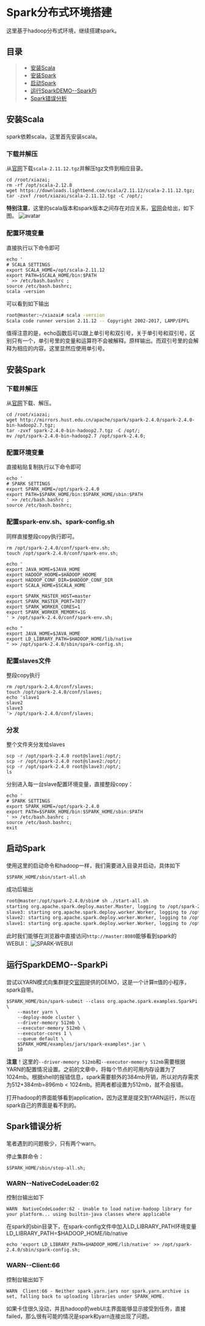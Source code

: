 # Spark分布式环境搭建

这里基于hadoop分布式环境，继续搭建spark。

## 目录

> - [安装Scala](#1)
> - [安装Spark](#2)
> - [启动Spark](#3)
> - [运行SparkDEMO--SparkPi](#4)
> - [Spark错误分析](#5)

## <p id='1'>安装Scala

spark依赖scala，这里首先安装scala。

### 下载并解压

从[官网](https://www.scala-lang.org/download/)下载`scala-2.11.12.tgz`并解压tgz文件到相应目录。
```
cd /root/xiazai;
rm -rf /opt/scala-2.12.8
wget https://downloads.lightbend.com/scala/2.11.12/scala-2.11.12.tgz;
tar -zvxf /root/xiazai/scala-2.11.12.tgz -C /opt/;
```

**特别注意**，这里的scala版本和spark版本之间存在对应关系，[官网](http://spark.apache.org/downloads.html)会给出，如下图。
![avatar](./imgs/spark-scala-version.png)
### 配置环境变量

直接执行以下命令即可
```
echo '
# SCALA SETTINGS
export SCALA_HOME=/opt/scala-2.11.12
export PATH=$SCALA_HOME/bin:$PATH
' >> /etc/bash.bashrc ;
source /etc/bash.bashrc;
scala -version
```
可以看到如下输出
```bash
root@master:~/xiazai# scala -version
Scala code runner version 2.11.12 -- Copyright 2002-2017, LAMP/EPFL
``` 

值得注意的是，echo函数后可以跟上单引号和双引号，关于单引号和双引号，区别只有一个，单引号里的变量和运算符不会被解释。原样输出。而双引号里的会解释为相应的内容。这里显然应使用单引号。  


## <p id='2'>安装Spark


### 下载并解压

从[官网](http://spark.apache.org/downloads.html)下载、解压。
```
cd /root/xiazai;
wget http://mirrors.hust.edu.cn/apache/spark/spark-2.4.0/spark-2.4.0-bin-hadoop2.7.tgz;
tar -zvxf spark-2.4.0-bin-hadoop2.7.tgz -C /opt/;
mv /opt/spark-2.4.0-bin-hadoop2.7 /opt/spark-2.4.0;
```

### 配置环境变量

直接粘贴复制执行以下命令即可
```
echo '
# SPARK SETTINGS
export SPARK_HOME=/opt/spark-2.4.0
export PATH=$SPARK_HOME/bin:$SPARK_HOME/sbin:$PATH
' >> /etc/bash.bashrc ;
source /etc/bash.bashrc;
```

### 配置spark-env.sh、spark-config.sh

同样直接整段copy执行即可。
```
rm /opt/spark-2.4.0/conf/spark-env.sh;
touch /opt/spark-2.4.0/conf/spark-env.sh;

echo '
export JAVA_HOME=$JAVA_HOME 
export HADOOP_HOOME=$HADOOP_HOOME
export HADOOP_CONF_DIR=$HADOOP_CONF_DIR
export SCALA_HOME=$SCALA_HOME

export SPARK_MASTER_HOST=master
export SPARK_MASTER_PORT=7077
export SPARK_WORKER_CORES=1
export SPARK_WORKER_MEMORY=1G
' > /opt/spark-2.4.0/conf/spark-env.sh;

echo "
export JAVA_HOME=$JAVA_HOME
export LD_LIBRARY_PATH=$HADOOP_HOME/lib/native
" >> /opt/spark-2.4.0/sbin/spark-config.sh;
```


### 配置slaves文件

整段copy执行
```
rm /opt/spark-2.4.0/conf/slaves;
touch /opt/spark-2.4.0/conf/slaves;
echo 'slave1
slave2
slave3
'> /opt/spark-2.4.0/conf/slaves;
```



### 分发

整个文件夹分发给slaves
```
scp -r /opt/spark-2.4.0 root@slave1:/opt/;
scp -r /opt/spark-2.4.0 root@slave2:/opt/;
scp -r /opt/spark-2.4.0 root@slave3:/opt/;
ls
```

分别进入每一台slave配置环境变量，直接整段copy：
```
echo '
# SPARK SETTINGS
export SPARK_HOME=/opt/spark-2.4.0
export PATH=$SPARK_HOME/bin:$SPARK_HOME/sbin:$PATH
' >> /etc/bash.bashrc ;
source /etc/bash.bashrc;
exit
```

## <p id='3'>启动Spark

使用这里的启动命令和hadoop一样，我们需要进入目录并启动，具体如下
```
$SPARK_HOME/sbin/start-all.sh
```
成功后输出
```bash
root@master:/opt/spark-2.4.0/sbin# sh ./start-all.sh
starting org.apache.spark.deploy.master.Master, logging to /opt/spark-2.4.0/logs/spark-root-org.apache.spark.deploy.master.Master-1-master.out
slave3: starting org.apache.spark.deploy.worker.Worker, logging to /opt/spark-2.4.0/logs/spark-root-org.apache.spark.deploy.worker.Worker-1-slave3.out
slave2: starting org.apache.spark.deploy.worker.Worker, logging to /opt/spark-2.4.0/logs/spark-root-org.apache.spark.deploy.worker.Worker-1-slave2.out
slave1: starting org.apache.spark.deploy.worker.Worker, logging to /opt/spark-2.4.0/logs/spark-root-org.apache.spark.deploy.worker.Worker-1-slave1.out
```
此时我们能够在浏览器中直接访问`http://master:8080`能够看到spark的WEBUI：
![SPARK-WEBUI](./imgs/Spark-WebUI.png)

## <p id='4'>运行SparkDEMO--SparkPi

尝试以YARN模式向集群提交[官网](https://spark.apache.org/docs/latest/running-on-yarn.html)提供的DEMO，这是一个计算π值的小程序，spark自带。

```
$SPARK_HOME/bin/spark-submit --class org.apache.spark.examples.SparkPi \
    --master yarn \
    --deploy-mode cluster \
    --driver-memory 512mb \
    --executor-memory 512mb \
    --executor-cores 1 \
    --queue default \
    $SPARK_HOME/examples/jars/spark-examples*.jar \
    10
```
**注意**！这里的`--driver-memory 512mb`和`--executor-memory 512mb`需要根据YARN的配置情况设置。之前的文章中，将每个节点的可用内存设置为了1024mb。根据shell的报错信息，spark需要额外的384mb开销，所以对内存需求为512+384mb=896mb < 1024mb。把两者都设置为512mb，就不会报错。  

打开hadoop的界面能够看到application，因为这里是提交到YARN运行，所以在spark自己的界面是看不到的。

## <p id='5'>Spark错误分析

笔者遇到的问题极少，只有两个warn。  

停止集群命令：
```
$SPARK_HOME/sbin/stop-all.sh;
```

### WARN--NativeCodeLoader:62

控制台输出如下
```
WARN  NativeCodeLoader:62 - Unable to load native-hadoop library for your platform... using builtin-java classes where applicable
```
在spark的sbin目录下，在spark-config文件中加入LD_LIBRARY_PATH环境变量LD_LIBRARY_PATH=$HADOOP_HOME/lib/native
```
echo 'export LD_LIBRARY_PATH=$HADOOP_HOME/lib/native' >> /opt/spark-2.4.0/sbin/spark-config.sh;
```


### WARN--Client:66

控制台输出如下
```
WARN  Client:66 - Neither spark.yarn.jars nor spark.yarn.archive is set, falling back to uploading libraries under SPARK_HOME.
```
如果卡住很久没动，并且hadoop的webUI主界面能够显示接受到任务，直接failed，那么很有可能的情况是spark和yarn连接出现了问题。
